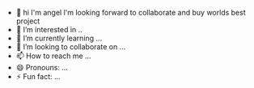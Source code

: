 - 👋 hi I'm angel l'm looking forward to collaborate and buy worlds best project
- 👀 I’m interested in ..
- 🌱 I’m currently learning ...
- 💞️ I’m looking to collaborate on ...
- 📫 How to reach me ...
- 😄 Pronouns: ...
- ⚡ Fun fact: ...

<!---
Angel-glory/Angel-glory is a ✨ special ✨ repository because its `README.md` (this file) appears on your GitHub profile.
You can click the Preview link to take a look at your changes.
---
hi I'm angel l'm looking forward to collaborate and buy worlds best project
